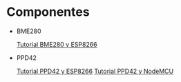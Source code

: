 # Componentes


* BME280

  [Tutorial BME280 y ESP8266](http://www.instructables.com/id/BME280-Weather-Station-With-ESP8266-SDK/)

* PPD42

  [Tutorial PPD42 y ESP8266](http://arduinoairpollution.altervista.org/progetto/)
  [Tutorial PPD42 y NodeMCU](https://github.com/nateGeorge/ESP-8266-particle-sensor)
